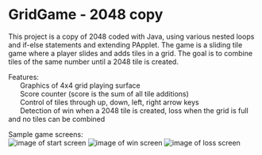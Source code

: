 # GridGame - 2048 copy

This project is a copy of 2048 coded with Java, using various nested loops and if-else statements and extending PApplet. The game is a sliding tile game where a player slides and adds tiles in a grid. The goal is to combine tiles of the same number until a 2048 tile is created.

Features:\
&nbsp;&nbsp;&nbsp;&nbsp;&nbsp; Graphics of 4x4 grid playing surface\
&nbsp;&nbsp;&nbsp;&nbsp;&nbsp; Score counter (score is the sum of all tile additions)\
&nbsp;&nbsp;&nbsp;&nbsp;&nbsp; Control of tiles through up, down, left, right arrow keys\
&nbsp;&nbsp;&nbsp;&nbsp;&nbsp; Detection of win when a 2048 tile is created, loss when the grid is full and no tiles can be combined

Sample game screens:\
![image of start screen](https://github.com/hwang635/HS/blob/master/GridGame/2048image1.png)
![image of win screen](https://github.com/hwang635/HS/blob/master/GridGame/2048image3.png)
![image of loss screen](https://github.com/hwang635/HS/blob/master/GridGame/2048image2.png)
